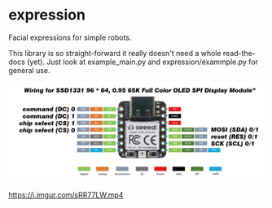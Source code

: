 # expression
Facial expressions for simple robots.

This library is so straight-forward it really doesn't need a whole read-the-docs (yet).
Just look at example_main.py and expression/exammple.py for general use.

![Wiring](wiring.jpg)

https://i.imgur.com/sRR77LW.mp4
